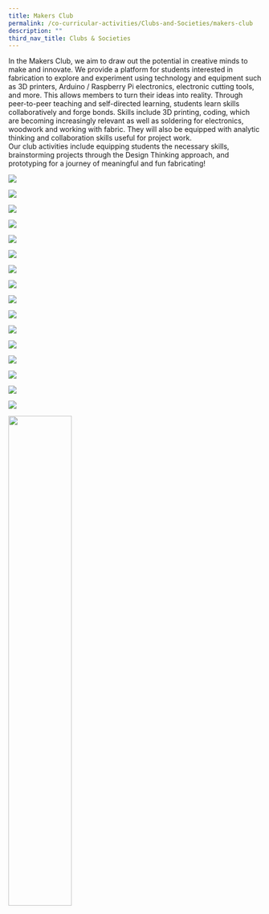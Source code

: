 ```yaml
---
title: Makers Club
permalink: /co-curricular-activities/Clubs-and-Societies/makers-club
description: ""
third_nav_title: Clubs & Societies
---
```

In the Makers Club, we aim to draw out the potential in creative minds to make and innovate. We provide a platform for students interested in fabrication to explore and experiment using technology and equipment such as 3D printers, Arduino / Raspberry Pi electronics, electronic cutting tools, and more. This allows members to turn their ideas into reality. Through peer-to-peer teaching and self-directed learning, students learn skills collaboratively and forge bonds. Skills include 3D printing, coding, which are becoming increasingly relevant as well as soldering for electronics, woodwork and working with fabric. They will also be equipped with analytic thinking and collaboration skills useful for project work.   
Our club activities include equipping students the necessary skills, brainstorming projects through the Design Thinking approach, and prototyping for a journey of meaningful and fun fabricating!

![](/images/TMJC-StudentDevelopment_CCA_MakersClub_01.jpeg)

![](/images/TMJC-StudentDevelopment_CCA_MakersClub_02.jpeg)

![](/images/TMJC-StudentDevelopment_CCA_MakersClub_03.jpeg)

![](/images/TMJC-StudentDevelopment_CCA_MakersClub_04.jpeg)

![](/images/TMJC-StudentDevelopment_CCA_MakersClub_05.jpeg)

![](/images/TMJC-StudentDevelopment_CCA_MakersClub_06.jpeg)

![](/images/TMJC-StudentDevelopment_CCA_MakersClub_07.jpeg)


![](/images/TMJC-StudentDevelopment_CCA_MakersClub_08.jpeg)


![](/images/TMJC-StudentDevelopment_CCA_MakersClub_09.jpeg)


![](/images/TMJC-StudentDevelopment_CCA_MakersClub_10.jpeg)


![](/images/TMJC-StudentDevelopment_CCA_MakersClub_11.jpeg)


![](/images/TMJC-StudentDevelopment_CCA_MakersClub_12.jpeg)


![](/images/TMJC-StudentDevelopment_CCA_MakersClub_13.jpeg)


![](/images/TMJC-StudentDevelopment_CCA_MakersClub_14.jpeg)


![](/images/TMJC-StudentDevelopment_CCA_MakersClub_15.jpeg)


![](/images/TMJC-StudentDevelopment_CCA_MakersClub_16.jpeg)

<img src="/images/TMJC-StudentDevelopment_CCA_MakersClub_17.jpeg" 
     style="width:50%">